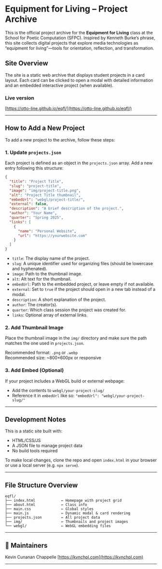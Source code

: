 

# Equipment for Living – Project Archive

This is the official project archive for the **Equipment for Living** class at the School for Poetic Computation (SFPC). Inspired by Kenneth Burke’s phrase, this site collects digital projects that explore media technologies as “equipment for living”—tools for orientation, reflection, and transformation.

## Site Overview

The site is a static web archive that displays student projects in a card layout. Each card can be clicked to open a modal with detailed information and an embedded interactive project (when available).

### Live version
[https://otto-line.github.io/eqfl/](https://otto-line.github.io/eqfl/)

---

## How to Add a New Project

To add a new project to the archive, follow these steps:

### 1. Update `projects.json`

Each project is defined as an object in the `projects.json` array. Add a new entry following this structure:

```json
{
  "title": "Project Title",
  "slug": "project-title",
  "image": "img/project-title.png",
  "alt": "Project Title thumbnail",
  "embedUrl": "webgl/project-title/",
  "external": false,
  "description": "A brief description of the project.",
  "author": "Your Name",
  "quarter": "Spring 2025",
  "links": [
    {
      "name": "Personal Website",
      "url": "https://yourwebsite.com"
    }
  ]
}
```

- `title`: The display name of the project.
- `slug`: A unique identifier used for organizing files (should be lowercase and hyphenated).
- `image`: Path to the thumbnail image.
- `alt`: Alt text for the thumbnail.
- `embedUrl`: Path to the embedded project, or leave empty if not available.
- `external`: Set to `true` if the project should open in a new tab instead of a modal.
- `description`: A short explanation of the project.
- `author`: The creator(s).
- `quarter`: Which class session the project was created for.
- `links`: Optional array of external links.

### 2. Add Thumbnail Image

Place the thumbnail image in the `img/` directory and make sure the path matches the one used in `projects.json`.

Recommended format: `.png` or `.webp`  
Recommended size: ~800×600px or responsive

### 3. Add Embed (Optional)

If your project includes a WebGL build or external webpage:
- Add the contents to `webgl/your-project-slug/`
- Reference it in `embedUrl` like so: `"embedUrl": "webgl/your-project-slug/"`

---

## Development Notes

This is a static site built with:
- HTML/CSS/JS
- A JSON file to manage project data
- No build tools required

To make local changes, clone the repo and open `index.html` in your browser or use a local server (e.g. `npx serve`).

---

## File Structure Overview

```
eqfl/
├── index.html            ← Homepage with project grid
├── about.html            ← Class info
├── main.css              ← Global styles
├── main.js               ← Dynamic modal & card rendering
├── projects.json         ← All project data
├── img/                  ← Thumbnails and project images
└── webgl/                ← WebGL embedding files
```

---

## 👥 Maintainers

Kevin Cunanan Chappelle
[https://kvnchpl.com](https://kvnchpl.com)

---